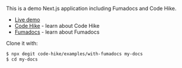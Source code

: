 This is a demo Next.js application including Fumadocs and Code Hike.

- [Live demo](https://ch-with-fumadocs.vercel.app/)
- [Code Hike](https://codehike.org) - learn about Code Hike
- [Fumadocs](https://fumadocs.vercel.app) - learn about Fumadocs

Clone it with:

```bash
$ npx degit code-hike/examples/with-fumadocs my-docs
$ cd my-docs
```
